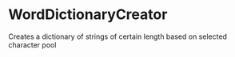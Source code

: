 # WordDictionaryCreator
Creates a dictionary of strings of certain length based on selected character pool
